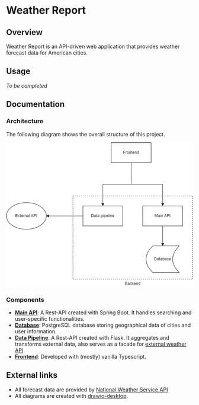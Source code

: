# Weather Report

## Overview

Weather Report is an API-driven web application that provides weather forecast data for American cities.

## Usage

*To be completed*

## Documentation

### Architecture

The following diagram shows the overall structure of this project. 

![main structure](docs/diagrams/main_structure.png)

### Components

- [**Main API**](docs/mainApi.md): A Rest-API created with Spring Boot. It handles searching and user-specific functionalities.
- [**Database**](docs/database.md): PostgreSQL database storing geographical data of cities and user information.
- [**Data Pipeline**](docs/dataPipeline.md): A Rest-API created with Flask. It aggregates and transforms external data, also serves as a facade for [external weather API](https://www.weather.gov/documentation/services-web-api).
- [**Frontend**](docs/frontend.md): Developed with (mostly) vanilla Typescript. 

## External links

- All forecast data are provided by [National Weather Service API](https://www.weather.gov/documentation/services-web-api)
- All diagrams are created with [drawio-desktop](https://github.com/jgraph/drawio-desktop). 